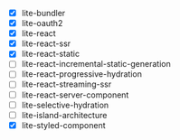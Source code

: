 - [x] lite-bundler
- [x] lite-oauth2
- [x] lite-react
- [x] lite-react-ssr
- [x] lite-react-static
- [ ] lite-react-incremental-static-generation
- [ ] lite-react-progressive-hydration
- [ ] lite-react-streaming-ssr
- [ ] lite-react-server-component
- [ ] lite-selective-hydration
- [ ] lite-island-architecture
- [x] lite-styled-component
